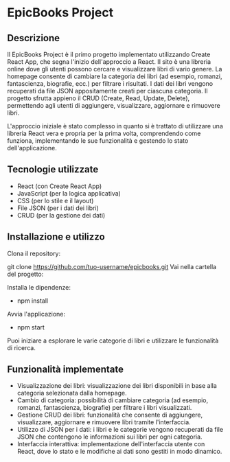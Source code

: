 # EpicBooks Project

## Descrizione
Il EpicBooks Project è il primo progetto implementato utilizzando Create React App, che segna l'inizio dell'approccio a React. Il sito è una libreria online dove gli utenti possono cercare e visualizzare libri di vario genere. La homepage consente di cambiare la categoria dei libri (ad esempio, romanzi, fantascienza, biografie, ecc.) per filtrare i risultati. I dati dei libri vengono recuperati da file JSON appositamente creati per ciascuna categoria. Il progetto sfrutta appieno il CRUD (Create, Read, Update, Delete), permettendo agli utenti di aggiungere, visualizzare, aggiornare e rimuovere libri.

L'approccio iniziale è stato complesso in quanto si è trattato di utilizzare una libreria React vera e propria per la prima volta, comprendendo come funziona, implementando le sue funzionalità e gestendo lo stato dell'applicazione.

## Tecnologie utilizzate
- React (con Create React App)
- JavaScript (per la logica applicativa)
- CSS (per lo stile e il layout)
- File JSON (per i dati dei libri)
- CRUD (per la gestione dei dati)

## Installazione e utilizzo
Clona il repository:

git clone https://github.com/tuo-username/epicbooks.git
Vai nella cartella del progetto:

Installa le dipendenze:
- npm install
 
Avvia l'applicazione:
- npm start

Puoi iniziare a esplorare le varie categorie di libri e utilizzare le funzionalità di ricerca.

## Funzionalità implementate
- Visualizzazione dei libri: visualizzazione dei libri disponibili in base alla categoria selezionata dalla homepage.
- Cambio di categoria: possibilità di cambiare categoria (ad esempio, romanzi, fantascienza, biografie) per filtrare i libri visualizzati.
- Gestione CRUD dei libri: funzionalità che consente di aggiungere, visualizzare, aggiornare e rimuovere libri tramite l'interfaccia.
- Utilizzo di JSON per i dati: i libri e le categorie vengono recuperati da file JSON che contengono le informazioni sui libri per ogni categoria.
- Interfaccia interattiva: implementazione dell'interfaccia utente con React, dove lo stato e le modifiche ai dati sono gestiti in modo dinamico.
